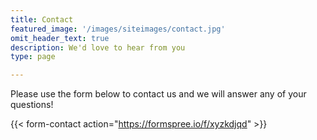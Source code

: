 ```yaml
---
title: Contact
featured_image: '/images/siteimages/contact.jpg'
omit_header_text: true
description: We'd love to hear from you
type: page

---
```


Please use the form below to contact us and we will answer any of your questions!

{{< form-contact action="https://formspree.io/f/xyzkdjqd"  >}}



